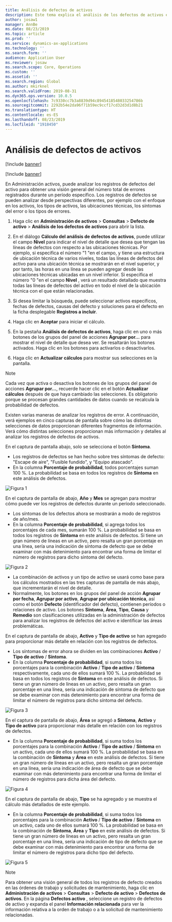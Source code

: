```yaml
---
title: Análisis de defectos de activos
description: Este tema explica el análisis de los defectos de activos en Administración de activos.
author: josaw1
manager: AnnBe
ms.date: 08/23/2019
ms.topic: article
ms.prod: ''
ms.service: dynamics-ax-applications
ms.technology: ''
ms.search.form: ''
audience: Application User
ms.reviewer: josaw
ms.search.scope: Core, Operations
ms.custom: ''
ms.assetid: ''
ms.search.region: Global
ms.author: mkirknel
ms.search.validFrom: 2019-08-31
ms.dyn365.ops.version: 10.0.5
ms.openlocfilehash: 7c9330cc7b3a8839d94c8945418548033254786b
ms.sourcegitcommit: 2292b54e2da96f71b59ec9ccf17cd32d3d1d8b21
ms.translationtype: HT
ms.contentlocale: es-ES
ms.lasthandoff: 08/23/2019
ms.locfileid: "1918450"
---
```

# <a name="asset-fault-analysis"></a>Análisis de defectos de activos

[!include [banner](../../includes/banner.md)]

[!include [banner](../../includes/preview-banner.md)]

En Administración activos, puede analizar los registros de defectos del activo para obtener una visión general del número total de errores registrados durante un período específico. Los registros de defectos se pueden analizar desde perspectivas diferentes, por ejemplo con el enfoque en los activos, los tipos de activos, las ubicaciones técnicas, los síntomas del error o los tipos de errores.

1. Haga clic en **Administración de activos** > **Consultas** > **Defecto de activo** > **Análisis de los defectos de activos** para abrir la lista.

2. En el diálogo **Cálculo del análisis de defectos de activos**, puede utilizar el campo **Nivel** para indicar el nivel de detalle que desea que tengan las líneas de defectos con respecto a las ubicaciones técnicas. Por ejemplo, si especifica el número "1 "en el campo, y tiene una estructura de ubicación técnica de varios niveles, todas las líneas de defectos del activo para una ubicación técnica se mostrarán en el nivel superior, y por tanto, las horas en una línea se pueden agregar desde las ubicaciones técnicas ubicadas en un nivel inferior. Si especifica el número "0 "en el campo **Nivel** , verá un resultado detallado que muestra todas las líneas de defectos del activo en todo el nivel de la ubicación técnica con el que están relacionadas.

3. Si desea limitar la búsqueda, puede seleccionar activos específicos, fechas de defectos, causas del defecto y soluciones para el defecto en la ficha desplegable **Registros a incluir**.

4. Haga clic en **Aceptar** para iniciar el cálculo.

5. En la pestaña **Análisis de defectos de activos**, haga clic en uno o más botones de los grupos del panel de acciones **Agrupar por…** para mostrar el nivel de detalle que desea ver. Se resaltarán los botones activados. Haga clic en los botones para activarlos o desactivarlos.

6. Haga clic en **Actualizar cálculos** para mostrar sus selecciones en la pantalla. 

>[!NOTE]
>Cada vez que activa o desactiva los botones de los grupos del panel de acciones **Agrupar por…**, recuerde hacer clic en el botón **Actualizar cálculos** después de que haya cambiado las selecciones. Es obligatorio porque se procesan grandes cantidades de datos cuando se recalcula la probabilidad de defectos.

Existen varias maneras de analizar los registros de error. A continuación, verá ejemplos en cinco capturas de pantalla sobre cómo las distintas selecciones de datos proporcionan diferentes fragmentos de información. Verá cómo distintas selecciones proporcionan más información y detalles al analizar los registros de defectos de activos.

En el captura de pantalla abajo, solo se selecciona el botón **Síntoma**.

- Los registros de defectos se han hecho sobre tres síntomas de defecto: "Escape de aire", "Fusible fundido", y "Equipo atascado".  
- En la columna **Porcentaje de probabilidad**, todos porcentajes suman 100 %. La probabilidad se basa en todos los registros de **Síntoma** en este análisis de defectos.

![Figura 1](media/06-controlling-and-reporting.png)


En el captura de pantalla de abajo, **Año** y **Mes** se agregan para mostrar cómo puede ver los registros de defectos durante un período seleccionado.

- Los síntomas de los defectos ahora se mostrarán a modo de registros de año/mes.  
- En la columna **Porcentaje de probabilidad**, si agrega todos los porcentajes de cada mes, sumarán 100 %. La probabilidad se basa en todos los registros de **Síntoma** en este análisis de defectos. Si tiene un gran número de líneas en un activo, pero resalta un gran porcentaje en una línea, sería una indicación de síntoma de defecto que se debe examinar con más detenimiento para encontrar una forma de limitar el número de registros para dicho síntoma del defecto.

![Figura 2](media/07-controlling-and-reporting.png)


- La combinación de activos y un tipo de activo se usará como base para los cálculos mostrados en las tres capturas de pantalla de más abajo, que incrementarán el nivel de detalle.  
- Normalmente, los botones en los grupos del panel de acción **Agrupar por fecha**, **Agrupar por activo**, **Agrupar por ubicación técnica**, así como el botón **Defecto** (identificador del defecto), contienen períodos o relaciones de activo. Los botones **Síntoma**, **Área**, **Tipo**, **Causa** y **Remedio** son clasificaciones utilizadas en la administración de defectos para analizar los registros de defectos del activo e identificar las áreas problemáticas.  

En el captura de pantalla de abajo, **Activo** y **Tipo de activo** se han agregado para proporcionar más detalle en relación con los registros de defectos.

- Los síntomas de error ahora se dividen en las combinaciones **Activo** / **Tipo de activo** / **Síntoma**.  
- En la columna **Porcentaje de probabilidad**, si suma todos los porcentajes para la combinación **Activo** / **Tipo de activo** / **Síntoma** respectivamente, cada uno de ellos sumará 100 %. La probabilidad se basa en todos los registros de **Síntoma** en este análisis de defectos. Si tiene un gran número de líneas en un activo, pero resalta un gran porcentaje en una línea, sería una indicación de síntoma de defecto que se debe examinar con más detenimiento para encontrar una forma de limitar el número de registros para dicho síntoma del defecto.

![Figura 3](media/08-controlling-and-reporting.png)


En el captura de pantalla de abajo, **Área** se agregó a **Síntoma**, **Activo** y **Tipo de activo** para proporcionar más detalle en relación con los registros de defectos.

- En la columna **Porcentaje de probabilidad**, si suma todos los porcentajes para la combinación **Activo** / **Tipo de activo** / **Síntoma** en un activo, cada uno de ellos sumará 100 %. La probabilidad se basa en la combinación de **Síntoma** y **Área** en este análisis de defectos. Si tiene un gran número de líneas en un activo, pero resalta un gran porcentaje en una línea, sería una indicación de área de defecto que se debe examinar con más detenimiento para encontrar una forma de limitar el número de registros para dicha área del defecto.  

![Figura 4](media/09-controlling-and-reporting.png)


En el captura de pantalla de abajo, **Tipo** se ha agregado y se muestra el cálculo más detallados de este ejemplo.
 
- En la columna **Porcentaje de probabilidad**, si suma todos los porcentajes para la combinación **Activo** / **Tipo de activo** / **Síntoma** en un activo, cada uno de ellos sumará 100 %. La probabilidad se basa en la combinación de **Síntoma**, **Área** y **Tipo** en este análisis de defectos. Si tiene un gran número de líneas en un activo, pero resalta un gran porcentaje en una línea, sería una indicación de tipo de defecto que se debe examinar con más detenimiento para encontrar una forma de limitar el número de registros para dicho tipo del defecto.

![Figura 5](media/10-controlling-and-reporting.png)


>[!NOTE]
>Para obtener una visión general de todos los registros de defecto creados en las órdenes de trabajo y solicitudes de mantenimiento, haga clic en **Administración de activos** > **Consultas** > **Defecto de activo** > **Defectos de activos**. En la página **Defectos activo** , seleccione un registro de defectos de activo y expanda el panel **Información relacionada** para ver la información relativa a la orden de trabajo o a la solicitud de mantenimiento relacionadas.

